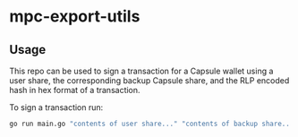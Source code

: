 # mpc-export-utils

## Usage

This repo can be used to sign a transaction for a Capsule wallet using a user share, the corresponding backup Capsule share, and the RLP encoded hash in hex format of a transaction.

To sign a transaction run:
```sh
go run main.go "contents of user share..." "contents of backup share..." "rlp encoded hash in hex..."
```
